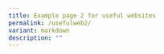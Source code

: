 ```yaml
---
title: Example page 2 for useful websites
permalink: /usefulweb2/
variant: markdown
description: ""
---
```

